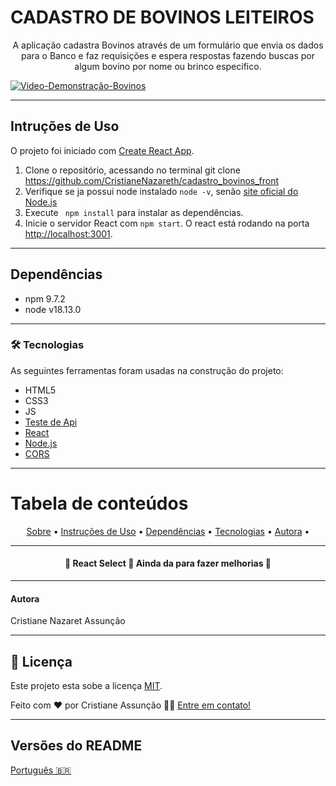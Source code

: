# CADASTRO DE BOVINOS LEITEIROS

<p align="center">A aplicação cadastra Bovinos através de um formulário que envia os dados para o Banco e faz requisições e espera respostas fazendo buscas por algum bovino por nome ou brinco específico.</p>

[![Video-Demonstração-Bovinos](URL_DA_IMAGEM_DE_CAPA)](https://youtu.be/p6XsN-ABdCA)


---

## Intruções de Uso


O projeto foi iniciado com [Create React App](https://github.com/facebook/create-react-app).


1. Clone o repositório, acessando no terminal git clone <https://github.com/CristianeNazareth/cadastro_bovinos_front>
2. Verifique se ja possui node instalado `node -v`, senão [site oficial do Node.js](https://nodejs.org/)
3. Execute ` npm install` para instalar as dependências.
4. Inicie o servidor React com `npm start`. O react está rodando na porta [http://localhost:3001](http://localhost:3001).

---
## Dependências

- npm 9.7.2
- node v18.13.0

---
### 🛠 Tecnologias

As seguintes ferramentas foram usadas na construção do projeto:

- HTML5
- CSS3
- JS
- [Teste de Api](https://www.postman.com/)
- [React](https://pt-br.reactjs.org/)
- [Node.js](https://nodejs.org/en/)
- [CORS](https://expressjs.com/en/resources/middleware/cors.html)


---

Tabela de conteúdos
=================

<p align="center">
 <a href="#-cadastro-de-bovinos-">Sobre</a> •
 <a href="#-instrucoes-de-uso">Instruções de Uso</a> • 
 <a href="#-dependencias"> Dependências</a> • 
 <a href="#-tecnologias">Tecnologias</a> • 
 <a href="#-autora">Autora</a> • 
</p>

---


<h4 align="center"> 
	🚧  React Select 🚀 Ainda da para fazer melhorias  🚧
</h4>

---
#### Autora

Cristiane Nazaret Assunção

---

## 📝 Licença

Este projeto esta sobe a licença [MIT](./LICENSE).

Feito com ❤️ por Cristiane Assunção 👋🏽 [Entre em contato!](https://www.linkedin.com/in/cristiane-nazareth-dev/)

---

##  Versões do README

[Português 🇧🇷](./README.md) 

